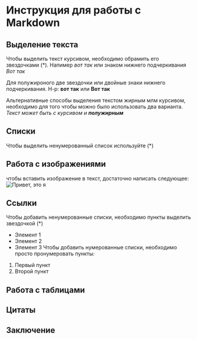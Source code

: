 # Инструкция для работы с  Markdown

## Выделение текста
Чтобы выделить текст курсивом, необходимо обрамить его звездочками (*). Напимер *вот так* или знаком нижнего подчеркивания _Вот так_

Для полужироного две звездочки или двойные знаки нижнего подчеркивания. Н-р: **вот так** или __Вот так__

Альтернативные способы выделения текстом жирным млм курсивом, необходимо для того чтобы можно было использовать два варианта. 
_Текст может быть с курсивом и **полужирным**_
## Списки
 Чтобы выделить ненумерованный список используйте (*)
## Работа с изображениями
чтобы вставить изображение в текст, достаточно написать следующее:
![Привет, это я](%D1%8F%D1%8F.jpg)
## Ссылки
Чтобы добавить ненумерованные списки, необходимо пункты выделить звездочкой (*)
* Элемент 1
* Элемент 2
* Элемент 3
Чтобы добавить нумерованные списки, необходимо просто пронумеровать пункты:

1. Первый пункт
2. Второй пункт

## Работа с таблицами
 
## Цитаты

## Заключение